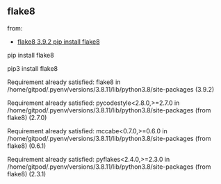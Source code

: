 ## flake8

from:
- [flake8 3.9.2 pip install flake8](https://pypi.org/project/flake8/)

pip install flake8

pip3 install flake8

Requirement already satisfied: flake8 in /home/gitpod/.pyenv/versions/3.8.11/lib/python3.8/site-packages (3.9.2)

Requirement already satisfied: pycodestyle<2.8.0,>=2.7.0 in /home/gitpod/.pyenv/versions/3.8.11/lib/python3.8/site-packages (from flake8) (2.7.0)

Requirement already satisfied: mccabe<0.7.0,>=0.6.0 in /home/gitpod/.pyenv/versions/3.8.11/lib/python3.8/site-packages (from flake8) (0.6.1)

Requirement already satisfied: pyflakes<2.4.0,>=2.3.0 in /home/gitpod/.pyenv/versions/3.8.11/lib/python3.8/site-packages (from flake8) (2.3.1)
